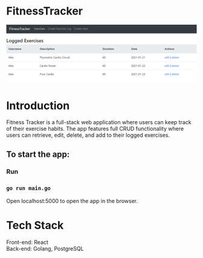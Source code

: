 # FitnessTracker
<img  src="./pictures/fitnessdemo.PNG" alt="demo">

<h1 id="intro">Introduction</h1>
Fitness Tracker is a full-stack web application where users can keep track of their exercise habits.  The app features full CRUD functionality where users can retrieve, edit, delete, and add to their logged exercises.    

<!-- <h1 id="user_guide">User Guide</h1> -->
<!-- Go to <a href="https://talkybox.herokuapp.com">talkybox.herokuapp.com</a> to see Talkybox in action! -->

## To start the app:

### Run

### `go run main.go`

Open localhost:5000 to open the app in the browser.
<h1 id="tech_stack">Tech Stack</h1>
Front-end: React <br>
Back-end: Golang, PostgreSQL